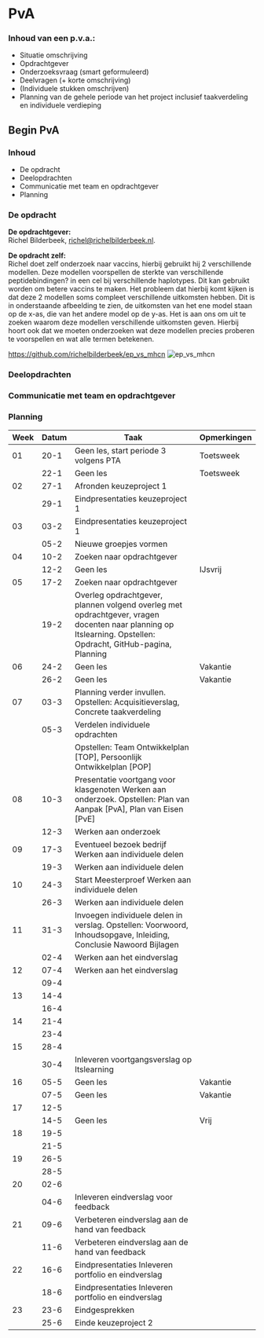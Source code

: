 # PvA

### Inhoud van een p.v.a.:
- Situatie omschrijving
- Opdrachtgever
- Onderzoeksvraag (smart geformuleerd)
- Deelvragen (+ korte omschrijving)
- (Individuele stukken omschrijven)
- Planning van de gehele periode van het project inclusief taakverdeling en individuele verdieping

## Begin PvA
### Inhoud
- De opdracht
- Deelopdrachten
- Communicatie met team en opdrachtgever
- Planning

### De opdracht
**De opdrachtgever:**\
Richel Bilderbeek, richel@richelbilderbeek.nl.

**De opdracht zelf:**\
Richel doet zelf onderzoek naar vaccins, hierbij gebruikt hij 2 verschillende modellen. Deze modellen voorspellen de sterkte van verschillende peptidebindingen? in een cel bij verschillende haplotypes. Dit kan gebruikt worden om betere vaccins te maken. Het probleem dat hierbij komt kijken is dat deze 2 modellen soms compleet verschillende uitkomsten hebben. Dit is in onderstaande afbeelding te zien, de uitkomsten van het ene model staan op de x-as, die van het andere model op de y-as. Het is aan ons om uit te zoeken waarom deze modellen verschillende uitkomsten geven. Hierbij hoort ook dat we moeten onderzoeken wat deze modellen precies proberen te voorspellen en wat alle termen betekenen.

https://github.com/richelbilderbeek/ep_vs_mhcn 
![ep_vs_mhcn](https://user-images.githubusercontent.com/78077905/110243515-a0fe5380-7f52-11eb-97f6-8122c2c06443.png)

### Deelopdrachten

### Communicatie met team en opdrachtgever

### Planning
| Week | Datum | Taak                                                                        | Opmerkingen |
|------|-------|-----------------------------------------------------------------------------|-------------|
| 01   | 20-1  | Geen les, start periode 3 volgens PTA                                       | Toetsweek   |
|      | 22-1  | Geen les                                                                    | Toetsweek   |
| 02   | 27-1  | Afronden keuzeproject 1                                                     |             |
|      | 29-1  | Eindpresentaties keuzeproject 1                                             |             |
| 03   | 03-2  | Eindpresentaties keuzeproject 1                                             |             |
|      | 05-2  | Nieuwe groepjes vormen                                                      |             |
| 04   | 10-2  | Zoeken naar opdrachtgever                                                   |             |
|      | 12-2  | Geen les                                                                    | IJsvrij     |
| 05   | 17-2  | Zoeken naar opdrachtgever                                                   |             |
|      | 19-2  | Overleg opdrachtgever, plannen volgend overleg met opdrachtgever, vragen docenten naar planning op Itslearning. Opstellen: Opdracht, GitHub-pagina, Planning |             |
| 06   | 24-2  | Geen les                                                                    | Vakantie    |
|      | 26-2  | Geen les                                                                    | Vakantie    |
| 07   | 03-3  | Planning verder invullen. Opstellen: Acquisitieverslag, Concrete taakverdeling |             |
|      | 05-3  |  Verdelen individuele opdrachten
|      |       | Opstellen: Team Ontwikkelplan [TOP], Persoonlijk Ontwikkelplan [POP]        |             |
| 08   | 10-3  | Presentatie voortgang voor klasgenoten Werken aan onderzoek. Opstellen: Plan van Aanpak [PvA], Plan van Eisen [PvE] |             |
|      | 12-3  | Werken aan onderzoek                                                        |             |
| 09   | 17-3  | Eventueel bezoek bedrijf Werken aan individuele delen                       |             |
|      | 19-3  | Werken aan individuele delen                                                |             |
| 10   | 24-3  | Start Meesterproef Werken aan individuele delen                             |             |
|      | 26-3  | Werken aan individuele delen                                                |             |
| 11   | 31-3  | Invoegen individuele delen in verslag. Opstellen: Voorwoord, Inhoudsopgave, Inleiding, Conclusie Nawoord Bijlagen |             |
|      | 02-4  | Werken aan het eindverslag                                                  |             |
| 12   | 07-4  | Werken aan het eindverslag                                                  |             |
|      | 09-4  |                                                                             |             |
| 13   | 14-4  |                                                                             |             |
|      | 16-4  |                                                                             |             |
| 14   | 21-4  |                                                                             |             |
|      | 23-4  |                                                                             |             |
| 15   | 28-4  |                                                                             |             |
|      | 30-4  | Inleveren voortgangsverslag op Itslearning                                  |             |
| 16   | 05-5  | Geen les                                                                    | Vakantie    |
|      | 07-5  | Geen les                                                                    | Vakantie    |
| 17   | 12-5  |                                                                             |             |
|      | 14-5  | Geen les                                                                    | Vrij        |
| 18   | 19-5  |                                                                             |             |
|      | 21-5  |                                                                             |             |
| 19   | 26-5  |                                                                             |             |
|      | 28-5  |                                                                             |             | 
| 20   | 02-6  |                                                                             |             |
|      | 04-6  | Inleveren eindverslag voor feedback                                         |             |
| 21   | 09-6  | Verbeteren eindverslag aan de hand van feedback                             |             |
|      | 11-6  | Verbeteren eindverslag aan de hand van feedback                             |             |
| 22   | 16-6  | Eindpresentaties Inleveren portfolio en eindverslag                         |             |
|      | 18-6  | Eindpresentaties Inleveren portfolio en eindverslag                         |             |
| 23   | 23-6  | Eindgesprekken                                                              |             |
|      | 25-6  | Einde keuzeproject 2                                                        |             |
